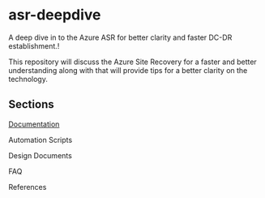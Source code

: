 # asr-deepdive

A deep dive in to the Azure ASR for better clarity and faster DC-DR establishment.!

This repository will discuss the Azure Site Recovery for a faster and better understanding along with that will provide tips for a better clarity on the technology.

## Sections

[Documentation](/documents/ASR_Introduction.md)

Automation Scripts

Design Documents

FAQ

References
